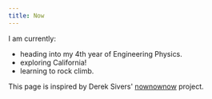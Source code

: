 ```yaml
---
title: Now
---
```

I am currently:

- heading into my 4th year of Engineering Physics.
- exploring California!
- learning to rock climb.

This page is inspired by Derek Sivers' [nownownow](https://nownownow.com/) project.